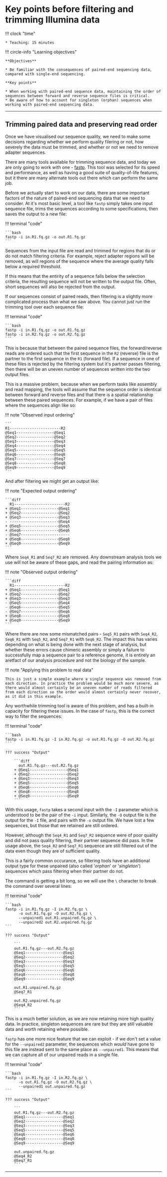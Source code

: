 # Key points before filtering and trimming Illumina data

!!! clock "time"

    * Teaching: 15 minutes

!!! circle-info "Learning objectives"

    **Objectives**
    
    * Be familiar with the consequences of paired-end sequencing data, compared with single-end sequencing.
    
    **Key points**
    
    * When working with paired-end sequence data, maintaining the order of sequences between forward and reverse sequence files is critical.
    * Be aware of how to account for singleton (orphan) sequences when working with paired-end sequencing data.

---

## Trimming paired data and preserving read order

Once we have visualised our sequence quality, we need to make some decisions regarding whether we perform quality filering or not, how severely the data must be trimmed, and whether or not we need to remove adapter sequences.

There are many tools available for trimming sequence data, and today we are only going to work with one - [fastp](https://github.com/OpenGene/fastp). This tool was selected for its speed and performance, as well as having a good suite of quality-of-life features, but it there are many alternate tools out there which can perform the same job.

Before we actually start to work on our data, there are some important factors of the nature of paired-end sequencing data that we need to consider. At it's most basic level, a tool like `fastp` simply takes one input sequence file, trims the sequences according to some specifications, then saves the output to a new file:

!!! terminal "code"

    ```bash
    fastp -i in.R1.fq.gz -o out.R1.fq.gz
    ```

Sequences from the input file are read and trimmed for regions that do or do not match filtering criteria. For example, reject adapter regions will be removed, as will regions of the sequence where the average quality falls below a required threshold.

If this means that the entirity of a sequence falls below the selection criteria, the resulting sequence will not be written to the output file. Often, short sequences will also be rejected from the output.

If our sequences consist of paired reads, then filtering is a slightly more complicated process than what we saw above. You cannot just run the trimming tool over each sequence file:

!!! terminal "code"

    ```bash
    fastp -i in.R1.fq.gz -o out.R1.fq.gz
    fastp -i in.R2.fq.gz -o out.R2.fq.gz
    ```

This is because that between the paired sequence files, the forward/reverse reads are ordered such that the first sequence in the `R2` (reverse) file is the partner to the first sequence in the `R1` (forward file). If a sequence in one of these files is rejected by the filtering system but it's partner passes filtering, then there will be an uneven number of sequences written into the two output files.

This is a massive problem, because when we perform tasks like assembly and read mapping, the tools will assume that the sequence order is identical between forward and reverse files and that there is a spatial relationship between these paired sequences. For example, if we have a pair of files where the sequences align like so:

!!! note "Observed input ordering"

    ```
    R1-----------------------R2
    @Seq1-----------------@Seq1
    @Seq2-----------------@Seq2
    @Seq3-----------------@Seq3
    @Seq4-----------------@Seq4
    @Seq5-----------------@Seq5
    @Seq6-----------------@Seq6
    @Seq7-----------------@Seq7
    @Seq8-----------------@Seq8
    @Seq9-----------------@Seq9
    ```

And after filtering we might get an output like:

!!! note "Expected output ordering"

    ```diff
      R1-----------------------R2
    + @Seq1-----------------@Seq1
    + @Seq2-----------------@Seq2
    + @Seq3-----------------@Seq3
    - ----------------------@Seq4
    + @Seq5-----------------@Seq5
    + @Seq6-----------------@Seq6
    - @Seq7----------------------
    + @Seq8-----------------@Seq8
    + @Seq9-----------------@Seq9
    ```

Where `Seq4_R1` and `Seq7_R2` are removed. Any downstream analysis tools we use will not be aware of these gaps, and read the pairing information as:

!!! note "Observed output ordering"

    ```diff
      R1-----------------------R2
    + @Seq1-----------------@Seq1
    + @Seq2-----------------@Seq2
    + @Seq3-----------------@Seq3
    - @Seq5-----------------@Seq4
    - @Seq6-----------------@Seq5
    - @Seq7-----------------@Seq6
    + @Seq8-----------------@Seq8
    + @Seq9-----------------@Seq9
    ```

Where there are now some mismatched pairs - `Seq5_R1` pairs with `Seq4_R2`, `Seq6_R1` with `Seq5_R2`, and `Seq7_R1` with `Seq6_R2`. The impact this has varies depending on what is being done with the next stage of analysis, but whether these errors cause chimeric assembly or simply a failure to successfully map a sequence pair to a reference genome, it is entirely an aretfact of our analysis procedure and not the biology of the sample.

!!! note "Applying this problem to real data"

    This is just a simple example where a single sequence was removed from each direction. In practice the problem would be much more severe, as there would almost certainly be an uneven number of reads filtered from each direction so the order would almost certainly never recover, as it did in this example.

Any worthwhile trimming tool is aware of this problem, and has a built-in capacity for filtering these issues. In the case of `fastp`, this is the correct way to filter the sequences:

!!! terminal "code"

    ```bash
    fastp -i in.R1.fq.gz -I in.R2.fq.gz -o out.R1.fq.gz -O out.R2.fq.gz
    ```

    ??? success "Output"

        ```diff
          out.R1.fq.gz---out.R2.fq.gz
        + @Seq1-----------------@Seq1
        + @Seq2-----------------@Seq2
        + @Seq3-----------------@Seq3
        + @Seq5-----------------@Seq5
        + @Seq6-----------------@Seq6
        + @Seq8-----------------@Seq8
        + @Seq9-----------------@Seq9
        ```

With this usage, `fastp` takes a second input with the `-I` parameter which is understood to be the pair of the `-i` input. Similarly, the `-O` output file is the output for the `-I` file, and pairs with the `-o` output file. We have lost a few sequences, but those that we retained are still ordered.

However, although the `Seq4_R1` and `Seq7_R2` sequence were of poor quality and did not pass quality filtering, their partner sequence did pass. In the usage above, the `Seq4_R2` and `Seq7_R1` sequence are still filtered out of the data even though they are of sufficient quality.

This is a fairly common occurance, so filtering tools have an additional output type for these unpaired (also called '*orphan*' or '*singleton*') sequences which pass filtering when their partner do not.

The command is getting a bit long, so we will use the `\` character to break the command over several lines:

!!! terminal "code"

    ```bash
    fastp -i in.R1.fq.gz -I in.R2.fq.gz \
          -o out.R1.fq.gz -O out.R2.fq.gz \
          --unpaired1 out.R1.unpaired.fq.gz \
          --unpaired2 out.R2.unpaired.fq.gz
    ```

    ??? success "Output"

        ```
        out.R1.fq.gz---out.R2.fq.gz
        @Seq1-----------------@Seq1
        @Seq2-----------------@Seq2
        @Seq3-----------------@Seq3
        @Seq5-----------------@Seq5
        @Seq6-----------------@Seq6
        @Seq8-----------------@Seq8
        @Seq9-----------------@Seq9

        out.R1.unpaired.fq.gz
        @Seq7_R1

        out.R2.unpaired.fq.gz
        @Seq4_R2
        ```

This is a much better solution, as we are now retaining more high quality data. In practice, singleton sequences are rare but they are still valuable data and worth retaining where possible.

`fastp` has one more nice feature that we can exploit - if we don't set a value for the `--unpaired2` parameter, the sequences which *would* have gone to this file are instead sent to the same place as `--unpaired1`. This means that we can capture all of our unpaired reads in a single file.

!!! terminal "code"

    ```bash
    fastp -i in.R1.fq.gz -I in.R2.fq.gz \
          -o out.R1.fq.gz -O out.R2.fq.gz \
          --unpaired1 out.unpaired.fq.gz
    ```

    ??? success "Output"

        ```
        out.R1.fq.gz---out.R2.fq.gz
        @Seq1-----------------@Seq1
        @Seq2-----------------@Seq2
        @Seq3-----------------@Seq3
        @Seq5-----------------@Seq5
        @Seq6-----------------@Seq6
        @Seq8-----------------@Seq8
        @Seq9-----------------@Seq9

        out.unpaired.fq.gz
        @Seq4_R2
        @Seq7_R1
        ```

---

